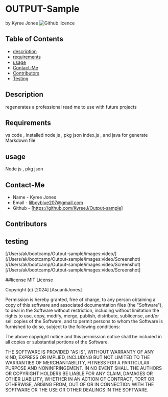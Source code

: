 # OUTPUT-Sample

  by Kyree Jones
  ![Github licence](https://choosealicense.com/licenses/mit/#)
  ## Table of Contents 
  * [ description](#description)
  * [requirements](#requirments)
  * [usage](#usage)
  * [Contact-Me](#Contact-Me)
  * [Contributors](#Contributors)
  * [Testing](#testing)
  ## Description
  regenerates a professional read me to use with future projects
  ## Requirements
  vs code , installed node js , pkg json  index.js , and java for generate Markdown file
  ## usage
  Node js , pkg json
  ## Contact-Me
  * Name - Kyree Jones
  * Email - lilboyblue207@gmail.com
  * Github - [https://github.com/KyreeJ/Output-sample]
  ## Contributors
  
  ## testing
  [/Users/ak/bootcamp/Output-sample/images:video/]
(/Users/ak/bootcamp/Output-sample/images:video/Screenshot)
)/Users/ak/bootcamp/Output-sample/images:video/Screenshot)
[/Users/ak/bootcamp/Output-sample/images:video/Screenshot]

  
  ##license
  MIT License

Copyright (c) [2024] [AsuantiJones]

Permission is hereby granted, free of charge, to any person obtaining a copy
of this software and associated documentation files (the "Software"), to deal
in the Software without restriction, including without limitation the rights
to use, copy, modify, merge, publish, distribute, sublicense, and/or sell
copies of the Software, and to permit persons to whom the Software is
furnished to do so, subject to the following conditions:

The above copyright notice and this permission notice shall be included in all
copies or substantial portions of the Software.

THE SOFTWARE IS PROVIDED "AS IS", WITHOUT WARRANTY OF ANY KIND, EXPRESS OR
IMPLIED, INCLUDING BUT NOT LIMITED TO THE WARRANTIES OF MERCHANTABILITY,
FITNESS FOR A PARTICULAR PURPOSE AND NONINFRINGEMENT. IN NO EVENT SHALL THE
AUTHORS OR COPYRIGHT HOLDERS BE LIABLE FOR ANY CLAIM, DAMAGES OR OTHER
LIABILITY, WHETHER IN AN ACTION OF CONTRACT, TORT OR OTHERWISE, ARISING FROM,
OUT OF OR IN CONNECTION WITH THE SOFTWARE OR THE USE OR OTHER DEALINGS IN THE
SOFTWARE.



